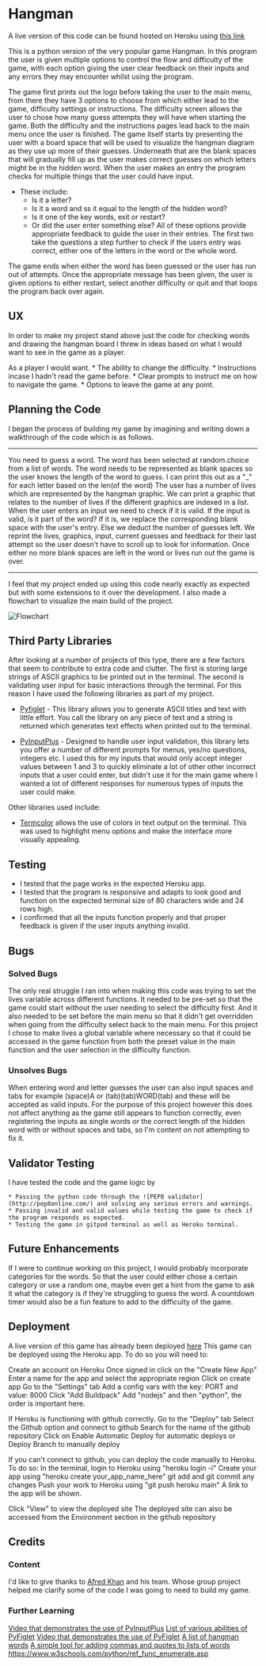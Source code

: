 # Hangman
 
A live version of this code can be found hosted on Heroku using [this link](https://sam-dainton-hangman.herokuapp.com/)
 
This is a python version of the very popular game Hangman. In this program the user is given multiple options to control the flow and difficulty of the game, with each option giving the user clear feedback on their inputs and any errors they may encounter whilst using the program.
 
The game first prints out the logo before taking the user to the main menu, from there they have 3 options to choose from which either lead to the game, difficulty settings or instructions. The difficulty screen allows the user to chose how many guess attempts they will have when starting the game. Both the difficulty and the instructions pages lead back to the main menu once the user is finished.
The game itself starts by presenting the user with a board space that will be used to visualize the hangman diagram as they use up more of their guesses. Underneath that are the blank spaces that will gradually fill up as the user makes correct guesses on which letters might be in the hidden word.
When the user makes an entry the program checks for multiple things that the user could have input.
* These include:
    * Is it a letter?
    * Is it a word and ss it equal to the length of the hidden word?
    * Is it one of the key words, exit or restart?
    * Or did the user enter something else?
All of these options provide appropriate feedback to guide the user in their entries. The first two take the questions a step further to check if the users entry was correct, either one of the letters in the word or the whole word.
 
The game ends when either the word has been guessed or the user has run out of attempts. Once the appropriate message has been given, the user is given options to either restart, select another difficulty or quit and that loops the program back over again.
 
## UX
 
In order to make my project stand above just the code for checking words and drawing the hangman board I threw in ideas based on what I would want to see in the game as a player.
 
As a player I would want.
    * The ability to change the difficulty.
    * Instructions incase I hadn't read the game before.
    * Clear prompts to instruct me on how to navigate the game.
    * Options to leave the game at any point.
 
## Planning the Code
 
I began the process of building my game by imagining and writing down a walkthrough of the code which is as follows.
_______________
You need to guess a word.
The word has been selected at random.choice from a list of words.
The word needs to be represented as blank spaces so the user knows the length of the word to guess.
I can print this out as a "_" for each letter based on the len(of the word)
The user has a number of lives which are represented by the hangman graphic.
We can print a graphic that relates to the number of lives if the different graphics are indexed in a list.
When the user enters an input we need to check if it is valid.
If the input is valid, is it part of the word?
If it is, we replace the corresponding blank space with the user's entry.
Else we deduct the number of guesses left.
We reprint the lives, graphics, input, current guesses and feedback for their last attempt so the user doesn't have to scroll up to look for information.
Once either no more blank spaces are left in the word or lives run out the game is over.
_________________
I feel that my project ended up using this code nearly exactly as expected but with some extensions to it over the development. I also made a flowchart to visualize the main build of the project.
 
![Flowchart](/images/flowchart.png)
 
## Third Party Libraries
 
After looking at a number of projects of this type, there are a few factors that seem to contribute to extra code and clutter. The first is storing large strings of ASCII graphics to be printed out in the terminal. The second is validating user input for basic interactions through the terminal. For this reason I have used the following libraries as part of my project.
 
* [Pyfiglet](https://github.com/pwaller/pyfiglet) - This library allows you to generate ASCII titles and text with little effort. You call the library on any piece of text and a string is returned which generates text effects when printed out to the terminal.
 
* [PyInputPlus](https://pypi.org/project/PyInputPlus/) - Designed to handle user input validation, this library lets you offer a number of different prompts for menus, yes/no questions, integers etc. I used this for my inputs that would only accept integer values between 1 and 3 to quickly eliminate a lot of other other incorrect inputs that a user could enter, but didn't use it for the main game where I wanted a lot of different responses for numerous types of inputs the user could make.
 
Other libraries used include:
* [Termcolor](https://pypi.org/project/termcolor/) allows the use of colors in text output on the terminal. This was used to highlight menu options and make the interface more visually appealing.
 
## Testing
 
* I tested that the page works in the expected Heroku app.
* I tested that the program is responsive and adapts to look good and function on the expected terminal size of 80 characters wide and 24 rows high.
* I confirmed that all the inputs function properly and that proper feedback is given if the user inputs anything invalid.
 
## Bugs
### Solved Bugs
 
The only real struggle I ran into when making this code was trying to set the lives variable across different functions. It needed to be pre-set so that the game could start without the user needing to select the difficulty first. And it also needed to be set before the main menu so that it didn't get overridden when going from the difficulty select back to the main menu. For this project I chose to make lives a global variable where necessary so that it could be accessed in the game function from both the preset value in the main function and the user selection in the difficulty function.
 
### Unsolves Bugs
 
When entering word and letter guesses the user can also input spaces and tabs for example (space)A or (tab)(tab)WORD(tab) and these will be accepted as valid inputs. For the purpose of this project however this does not affect anything as the game still appears to function correctly, even registering the inputs as single words or the correct length of the hidden word with or without spaces and tabs, so I'm content on not attempting to fix it.
 
## Validator Testing
 
I have tested the code and the game logic by
 
    * Passing the python code through the ![PEP8 validator](http://pep8online.com/) and solving any serious errors and warnings.
    * Passing invalid and valid values while testing the game to check if the program responds as expected.
    * Testing the game in gitpod terminal as well as Heroku terminal.
 
## Future Enhancements
 
If I were to continue working on this project, I would probably incorporate categories for the words. So that the user could either chose a certain category or use a random one, maybe even get a hint from the game to ask it what the category is if they're struggling to guess the word. A countdown timer would also be a fun feature to add to the difficulty of the game.
 
## Deployment
 
A live version of this game has already been deployed [here](https://sam-dainton-hangman.herokuapp.com/)
This game can be deployed using the Heroku app. To do so you will need to:
 
Create an account on Heroku
Once signed in click on the "Create New App"
Enter a name for the app and select the appropriate region
Click on create app
Go to the "Settings" tab
Add a config vars with the key: PORT and value: 8000
Click "Add Buildpack"
Add "nodejs" and then "python", the order is important here.
 
If Heroku is functioning with github correctly.
    Go to the "Deploy" tab
    Select the Github option and connect to github
    Search for the name of the github repository
    Click on Enable Automatic Deploy for automatic deploys or Deploy Branch to manually deploy
 
If you can't connect to github, you can deploy the code manually to Heroku. To do so:
    In the terminal, login to Heroku using "heroku login -i"
    Create your app using "heroku create your_app_name_here"
    git add and git commit any changes
    Push your work to Heroku using "git push heroku main"
    A link to the app will be shown.
 
Click "View" to view the deployed site
The deployed site can also be accessed from the Environment section in the github repository
 
## Credits
### Content
 
I'd like to give thanks to [Afred Khan](https://github.com/afred-khan/Hangman) and his team. Whose group project helped me clarify some of the code I was going to need to build my game.
 
### Further Learning
 
[Video that demonstrates the use of PyInputPlus](https://www.youtube.com/watch?v=2201B0vGwx8)
[List of various abilities of PyFiglet](http://www.figlet.org/examples.html)
[Video that demonstrates the use of PyFiglet](https://www.youtube.com/watch?v=zUf1BM1l8MQ)
[A list of hangman words](https://www.hangmanwords.com/words)
[A simple tool for adding commas and quotes to lists of words](https://commaquote.azurewebsites.net/)
https://www.w3schools.com/python/ref_func_enumerate.asp